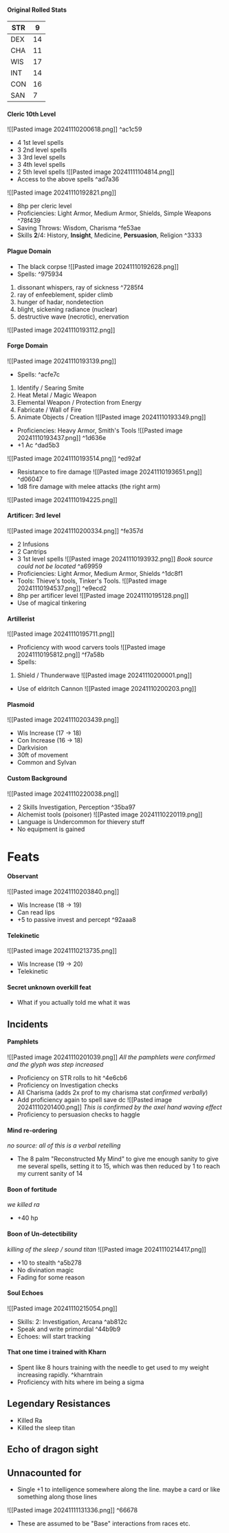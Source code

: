 #### Original Rolled Stats

| STR | 9   |
| --- | --- |
| DEX | 14  |
| CHA | 11  |
| WIS | 17  |
| INT | 14  |
| CON | 16  |
| SAN | 7   |

#### Cleric 10th Level
![[Pasted image 20241110200618.png]] ^ac1c59
- 4 1st level spells
- 3 2nd level spells
- 3 3rd level spells
- 3 4th level spells
- 2 5th level spells
![[Pasted image 20241111104814.png]]
- Access to the above spells ^ad7a36

![[Pasted image 20241110192821.png]]
- 8hp per cleric level
- Proficiencies: Light Armor, Medium Armor, Shields, Simple Weapons ^78f439
- Saving Throws: Wisdom, Charisma ^fe53ae
- Skills **2**/4: History, **Insight**, Medicine, **Persuasion**, Religion ^3333

#### Plague Domain
- The black corpse
![[Pasted image 20241110192628.png]]
- Spells: ^975934
1. dissonant whispers, ray of sickness  ^7285f4
2. ray of enfeeblement, spider climb 
3. hunger of hadar, nondetection 
4. blight, sickening radiance (nuclear) 
5. destructive wave (necrotic), enervation

![[Pasted image 20241110193112.png]]
#### Forge Domain
![[Pasted image 20241110193139.png]]
- Spells: ^acfe7c
1. Identify / Searing Smite
2. Heat Metal / Magic Weapon
3. Elemental Weapon / Protection from Energy
4. Fabricate / Wall of Fire
5. Animate Objects / Creation
![[Pasted image 20241110193349.png]]
- Proficiencies: Heavy Armor, Smith's Tools
![[Pasted image 20241110193437.png]] ^1d636e
- +1 Ac ^dad5b3

![[Pasted image 20241110193514.png]] ^ed92af
- Resistance to fire damage
![[Pasted image 20241110193651.png]] ^d06047
- 1d8 fire damage with melee attacks (the right arm)

![[Pasted image 20241110194225.png]]
#### Artificer: 3rd level
![[Pasted image 20241110200334.png]] ^fe357d
- 2 Infusions
- 2 Cantrips 
- 3 1st level spells
![[Pasted image 20241110193932.png]]
*Book source could not be located* ^a69959
- Proficiencies: Light Armor, Medium Armor, Shields ^1dc8f1
- Tools: Thieve's tools, Tinker's Tools.
![[Pasted image 20241110194537.png]] ^e9ecd2
- 8hp per artificer level
![[Pasted image 20241110195128.png]]
- Use of magical tinkering

#### Artillerist
![[Pasted image 20241110195711.png]]
- Proficiency with wood carvers tools
![[Pasted image 20241110195812.png]] ^f7a58b
- Spells:
1. Shield / Thunderwave
![[Pasted image 20241110200001.png]]
- Use of eldritch Cannon
![[Pasted image 20241110200203.png]]

#### Plasmoid
![[Pasted image 20241110203439.png]]
- Wis Increase (17 -> 18)
- Con Increase (16 -> 18)
- Darkvision
- 30ft of movement
- Common and Sylvan

#### Custom Background
![[Pasted image 20241110220038.png]]
- 2 Skills Investigation, Perception ^35ba97
- Alchemist tools (poisoner)
![[Pasted image 20241110220119.png]]
- Language is Undercommon for thievery stuff
- No equipment is gained 

# Feats

#### Observant
![[Pasted image 20241110203840.png]]
- Wis Increase (18 -> 19)
- Can read lips
- +5 to passive invest and percept ^92aaa8

#### Telekinetic
![[Pasted image 20241110213735.png]]
- Wis Increase (19 -> 20)
- Telekinetic


#### Secret unknown overkill feat
- What if you actually told me what it was

## Incidents

#### Pamphlets
![[Pasted image 20241110201039.png]]
*All the pamphlets were confirmed and the glyph was step increased*
- Proficiency on STR rolls to hit  ^4e6cb6
- Proficiency on Investigation checks
- All Charisma (adds 2x prof to my charisma stat *confirmed verbally*)
- Add proficiency again to spell save dc
![[Pasted image 20241110201400.png]]
*This is confirmed by the axel hand waving effect*
- Proficiency to persuasion checks to haggle

#### Mind re-ordering
*no source: all of this is a verbal retelling*
- The 8 palm "Reconstructed My Mind" to give me enough sanity to give me several spells, setting it to 15, which was then reduced by 1 to reach my current sanity of 14

#### Boon of fortitude
*we killed ra*
- +40 hp

#### Boon of Un-detectibility
*killing of the sleep / sound titan*
![[Pasted image 20241110214417.png]]
- +10 to stealth ^a5b278
- No divination magic
- Fading for some reason

#### Soul Echoes
![[Pasted image 20241110215054.png]]
- Skills: 2: Investigation, Arcana ^ab812c
- Speak and write primordial ^44b9b9
- Echoes: will start tracking

#### That one time i trained with Kharn
- Spent like 8 hours training with the needle to get used to my weight increasing rapidly. ^kharntrain
- Proficiency with hits where im being a sigma

## Legendary Resistances
- Killed Ra
- Killed the sleep titan

## Echo of dragon sight

## Unnacounted for
- Single +1 to intelligence somewhere along the line. maybe a card or like something along those lines


![[Pasted image 20241111131336.png]] ^66678
- These are assumed to be "Base" interactions from races etc. 